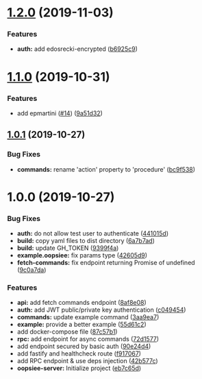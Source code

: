 # [1.2.0](https://github.com/edosrecki/oopsiee-server/compare/v1.1.0...v1.2.0) (2019-11-03)


### Features

* **auth:** add edosrecki-encrypted ([b6925c9](https://github.com/edosrecki/oopsiee-server/commit/b6925c95b5e5234802b790da1058888403a82e03))

# [1.1.0](https://github.com/edosrecki/oopsiee-server/compare/v1.0.1...v1.1.0) (2019-10-31)


### Features

* add epmartini ([#14](https://github.com/edosrecki/oopsiee-server/issues/14)) ([9a51d32](https://github.com/edosrecki/oopsiee-server/commit/9a51d3232c0f4f29e8be48ab86fbdf9eadb1a3dd))

## [1.0.1](https://github.com/edosrecki/oopsiee-server/compare/v1.0.0...v1.0.1) (2019-10-27)


### Bug Fixes

* **commands:** rename 'action' property to 'procedure' ([bc9f538](https://github.com/edosrecki/oopsiee-server/commit/bc9f538c1440eb8a3a82cea68a4489a3dd4063ab))

# 1.0.0 (2019-10-27)


### Bug Fixes

* **auth:** do not allow test user to authenticate ([441015d](https://github.com/edosrecki/oopsiee-server/commit/441015da0ebbd496255603e8893d774ede3ac0df))
* **build:** copy yaml files to dist directory ([6a7b7ad](https://github.com/edosrecki/oopsiee-server/commit/6a7b7ad9dc7738977740f07f61d02ee6a9f619ad))
* **build:** update GH_TOKEN ([9399f4a](https://github.com/edosrecki/oopsiee-server/commit/9399f4aa72a16cedcdda8a32f4eb40a2cac4e36c))
* **example.oopsiee:** fix params type ([42605d9](https://github.com/edosrecki/oopsiee-server/commit/42605d906355e286516c393add5a2af37936810d))
* **fetch-commands:** fix endpoint returning Promise of undefined ([9c0a7da](https://github.com/edosrecki/oopsiee-server/commit/9c0a7da9946262ed8376e867166fbf83d9d47113))


### Features

* **api:** add fetch commands endpoint ([8af8e08](https://github.com/edosrecki/oopsiee-server/commit/8af8e08e0ab175198687558a6f959666b0d20906))
* **auth:** add JWT public/private key authentication ([c049454](https://github.com/edosrecki/oopsiee-server/commit/c0494543f115329a406a2e7696089e5026adb2da))
* **commands:** update example command ([3aa9ea7](https://github.com/edosrecki/oopsiee-server/commit/3aa9ea78663649f7f9695c43757f5aeee84a3946))
* **example:** provide a better example ([55d61c2](https://github.com/edosrecki/oopsiee-server/commit/55d61c281829b111b6a1a5af82c298746f6c1753))
* add docker-compose file ([87c57b1](https://github.com/edosrecki/oopsiee-server/commit/87c57b1308ab3dfb18d19e8207d0c5b04e2586ae))
* **rpc:** add endpoint for async commands ([72d1577](https://github.com/edosrecki/oopsiee-server/commit/72d1577318d39d7e017232626f9c7e2788369f02))
* add endpoint secured by basic auth ([90e24d4](https://github.com/edosrecki/oopsiee-server/commit/90e24d434f20341d4563b5bf607bbed06b8ba530))
* add fastify and healthcheck route ([f917067](https://github.com/edosrecki/oopsiee-server/commit/f917067d126a812d90bb183d0647b2a200e5cfae))
* add RPC endpoint & use deps injection ([42b577c](https://github.com/edosrecki/oopsiee-server/commit/42b577c5f73a81db6a39fa743641bd3ce5e4d3f3))
* **oopsiee-server:** Initialize project ([eb7c65d](https://github.com/edosrecki/oopsiee-server/commit/eb7c65da4dc0c8e7d28f16f934c10260bcb7ab7b))
